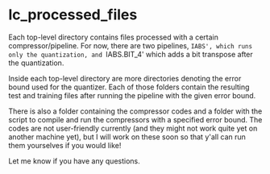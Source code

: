 # lc_processed_files

Each top-level directory contains files processed with a certain compressor/pipeline. For now, there are two pipelines, `IABS', which runs only the quantization, and `IABS.BIT_4' which adds a bit transpose after the quantization.

Inside each top-level directory are more directories denoting the error bound used for the quantizer. Each of those folders contain the resulting test and training files after running the pipeline with the given error bound.

There is also a folder containing the compressor codes and a folder with the script to compile and run the compressors with a specified error bound. The codes are not user-friendly currently (and they might not work quite yet on another machine yet), but I will work on these soon so that y'all can run them yourselves if you would like!

Let me know if you have any questions.


